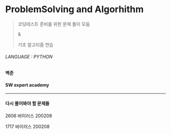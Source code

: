 # ProblemSolving  and Algorhithm

> 코딩테스트 준비를 위한 문제 풀이 모음
>
> &
>
> 기초 알고리즘 연습

###### LANGUAGE : PYTHON

#### 백준

#### SW expert academy

---

#### 다시 풀어봐야 할 문제들

2606 바이러스   	200208

1717 바이러스 	  200208